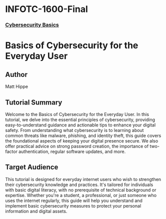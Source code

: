 # INFOTC-1600-Final

### [Cybersecurity Basics](CybersecurityBasics.md)

# Basics of Cybersecurity for the Everyday User

## Author
Matt Hippe

## Tutorial Summary
Welcome to the Basics of Cybersecurity for the Everyday User. In this tutorial, we delve into the essential principles of cybersecurity, providing easy-to-understand guidance and actionable tips to enhance your digital safety. From understanding what cybersecurity is to learning about common threats like malware, phishing, and identity theft, this guide covers the foundational aspects of keeping your digital presence secure. We also offer practical advice on strong password creation, the importance of two-factor authentication, regular software updates, and more.

## Target Audience
This tutorial is designed for everyday internet users who wish to strengthen their cybersecurity knowledge and practices. It's tailored for individuals with basic digital literacy, with no prerequisite of technical background or expertise. Whether you're a student, a professional, or just someone who uses the internet regularly, this guide will help you understand and implement basic cybersecurity measures to protect your personal information and digital assets.